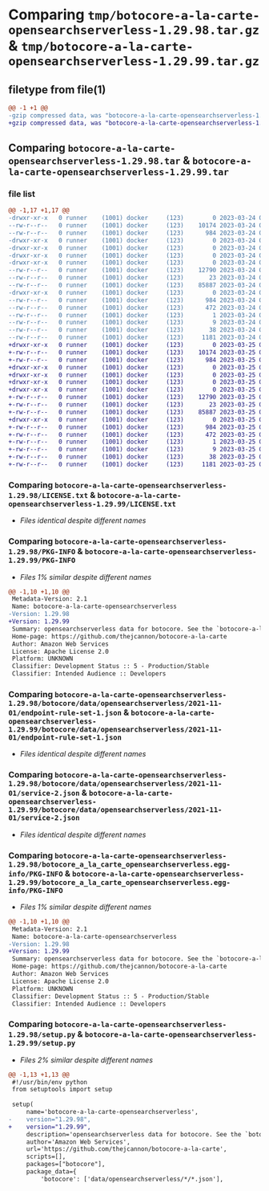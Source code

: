 # Comparing `tmp/botocore-a-la-carte-opensearchserverless-1.29.98.tar.gz` & `tmp/botocore-a-la-carte-opensearchserverless-1.29.99.tar.gz`

## filetype from file(1)

```diff
@@ -1 +1 @@
-gzip compressed data, was "botocore-a-la-carte-opensearchserverless-1.29.98.tar", last modified: Fri Mar 24 01:24:29 2023, max compression
+gzip compressed data, was "botocore-a-la-carte-opensearchserverless-1.29.99.tar", last modified: Sat Mar 25 01:22:54 2023, max compression
```

## Comparing `botocore-a-la-carte-opensearchserverless-1.29.98.tar` & `botocore-a-la-carte-opensearchserverless-1.29.99.tar`

### file list

```diff
@@ -1,17 +1,17 @@
-drwxr-xr-x   0 runner    (1001) docker     (123)        0 2023-03-24 01:24:29.822044 botocore-a-la-carte-opensearchserverless-1.29.98/
--rw-r--r--   0 runner    (1001) docker     (123)    10174 2023-03-24 01:24:29.000000 botocore-a-la-carte-opensearchserverless-1.29.98/LICENSE.txt
--rw-r--r--   0 runner    (1001) docker     (123)      984 2023-03-24 01:24:29.818044 botocore-a-la-carte-opensearchserverless-1.29.98/PKG-INFO
-drwxr-xr-x   0 runner    (1001) docker     (123)        0 2023-03-24 01:24:29.818044 botocore-a-la-carte-opensearchserverless-1.29.98/botocore/
-drwxr-xr-x   0 runner    (1001) docker     (123)        0 2023-03-24 01:24:29.818044 botocore-a-la-carte-opensearchserverless-1.29.98/botocore/data/
-drwxr-xr-x   0 runner    (1001) docker     (123)        0 2023-03-24 01:24:29.818044 botocore-a-la-carte-opensearchserverless-1.29.98/botocore/data/opensearchserverless/
-drwxr-xr-x   0 runner    (1001) docker     (123)        0 2023-03-24 01:24:29.818044 botocore-a-la-carte-opensearchserverless-1.29.98/botocore/data/opensearchserverless/2021-11-01/
--rw-r--r--   0 runner    (1001) docker     (123)    12790 2023-03-24 01:23:57.000000 botocore-a-la-carte-opensearchserverless-1.29.98/botocore/data/opensearchserverless/2021-11-01/endpoint-rule-set-1.json
--rw-r--r--   0 runner    (1001) docker     (123)       23 2023-03-24 01:23:57.000000 botocore-a-la-carte-opensearchserverless-1.29.98/botocore/data/opensearchserverless/2021-11-01/paginators-1.json
--rw-r--r--   0 runner    (1001) docker     (123)    85887 2023-03-24 01:23:57.000000 botocore-a-la-carte-opensearchserverless-1.29.98/botocore/data/opensearchserverless/2021-11-01/service-2.json
-drwxr-xr-x   0 runner    (1001) docker     (123)        0 2023-03-24 01:24:29.818044 botocore-a-la-carte-opensearchserverless-1.29.98/botocore_a_la_carte_opensearchserverless.egg-info/
--rw-r--r--   0 runner    (1001) docker     (123)      984 2023-03-24 01:24:29.000000 botocore-a-la-carte-opensearchserverless-1.29.98/botocore_a_la_carte_opensearchserverless.egg-info/PKG-INFO
--rw-r--r--   0 runner    (1001) docker     (123)      472 2023-03-24 01:24:29.000000 botocore-a-la-carte-opensearchserverless-1.29.98/botocore_a_la_carte_opensearchserverless.egg-info/SOURCES.txt
--rw-r--r--   0 runner    (1001) docker     (123)        1 2023-03-24 01:24:29.000000 botocore-a-la-carte-opensearchserverless-1.29.98/botocore_a_la_carte_opensearchserverless.egg-info/dependency_links.txt
--rw-r--r--   0 runner    (1001) docker     (123)        9 2023-03-24 01:24:29.000000 botocore-a-la-carte-opensearchserverless-1.29.98/botocore_a_la_carte_opensearchserverless.egg-info/top_level.txt
--rw-r--r--   0 runner    (1001) docker     (123)       38 2023-03-24 01:24:29.822044 botocore-a-la-carte-opensearchserverless-1.29.98/setup.cfg
--rw-r--r--   0 runner    (1001) docker     (123)     1181 2023-03-24 01:24:29.000000 botocore-a-la-carte-opensearchserverless-1.29.98/setup.py
+drwxr-xr-x   0 runner    (1001) docker     (123)        0 2023-03-25 01:22:54.720283 botocore-a-la-carte-opensearchserverless-1.29.99/
+-rw-r--r--   0 runner    (1001) docker     (123)    10174 2023-03-25 01:22:54.000000 botocore-a-la-carte-opensearchserverless-1.29.99/LICENSE.txt
+-rw-r--r--   0 runner    (1001) docker     (123)      984 2023-03-25 01:22:54.720283 botocore-a-la-carte-opensearchserverless-1.29.99/PKG-INFO
+drwxr-xr-x   0 runner    (1001) docker     (123)        0 2023-03-25 01:22:54.720283 botocore-a-la-carte-opensearchserverless-1.29.99/botocore/
+drwxr-xr-x   0 runner    (1001) docker     (123)        0 2023-03-25 01:22:54.720283 botocore-a-la-carte-opensearchserverless-1.29.99/botocore/data/
+drwxr-xr-x   0 runner    (1001) docker     (123)        0 2023-03-25 01:22:54.720283 botocore-a-la-carte-opensearchserverless-1.29.99/botocore/data/opensearchserverless/
+drwxr-xr-x   0 runner    (1001) docker     (123)        0 2023-03-25 01:22:54.720283 botocore-a-la-carte-opensearchserverless-1.29.99/botocore/data/opensearchserverless/2021-11-01/
+-rw-r--r--   0 runner    (1001) docker     (123)    12790 2023-03-25 01:22:12.000000 botocore-a-la-carte-opensearchserverless-1.29.99/botocore/data/opensearchserverless/2021-11-01/endpoint-rule-set-1.json
+-rw-r--r--   0 runner    (1001) docker     (123)       23 2023-03-25 01:22:12.000000 botocore-a-la-carte-opensearchserverless-1.29.99/botocore/data/opensearchserverless/2021-11-01/paginators-1.json
+-rw-r--r--   0 runner    (1001) docker     (123)    85887 2023-03-25 01:22:12.000000 botocore-a-la-carte-opensearchserverless-1.29.99/botocore/data/opensearchserverless/2021-11-01/service-2.json
+drwxr-xr-x   0 runner    (1001) docker     (123)        0 2023-03-25 01:22:54.720283 botocore-a-la-carte-opensearchserverless-1.29.99/botocore_a_la_carte_opensearchserverless.egg-info/
+-rw-r--r--   0 runner    (1001) docker     (123)      984 2023-03-25 01:22:54.000000 botocore-a-la-carte-opensearchserverless-1.29.99/botocore_a_la_carte_opensearchserverless.egg-info/PKG-INFO
+-rw-r--r--   0 runner    (1001) docker     (123)      472 2023-03-25 01:22:54.000000 botocore-a-la-carte-opensearchserverless-1.29.99/botocore_a_la_carte_opensearchserverless.egg-info/SOURCES.txt
+-rw-r--r--   0 runner    (1001) docker     (123)        1 2023-03-25 01:22:54.000000 botocore-a-la-carte-opensearchserverless-1.29.99/botocore_a_la_carte_opensearchserverless.egg-info/dependency_links.txt
+-rw-r--r--   0 runner    (1001) docker     (123)        9 2023-03-25 01:22:54.000000 botocore-a-la-carte-opensearchserverless-1.29.99/botocore_a_la_carte_opensearchserverless.egg-info/top_level.txt
+-rw-r--r--   0 runner    (1001) docker     (123)       38 2023-03-25 01:22:54.720283 botocore-a-la-carte-opensearchserverless-1.29.99/setup.cfg
+-rw-r--r--   0 runner    (1001) docker     (123)     1181 2023-03-25 01:22:54.000000 botocore-a-la-carte-opensearchserverless-1.29.99/setup.py
```

### Comparing `botocore-a-la-carte-opensearchserverless-1.29.98/LICENSE.txt` & `botocore-a-la-carte-opensearchserverless-1.29.99/LICENSE.txt`

 * *Files identical despite different names*

### Comparing `botocore-a-la-carte-opensearchserverless-1.29.98/PKG-INFO` & `botocore-a-la-carte-opensearchserverless-1.29.99/PKG-INFO`

 * *Files 1% similar despite different names*

```diff
@@ -1,10 +1,10 @@
 Metadata-Version: 2.1
 Name: botocore-a-la-carte-opensearchserverless
-Version: 1.29.98
+Version: 1.29.99
 Summary: opensearchserverless data for botocore. See the `botocore-a-la-carte` package for more info.
 Home-page: https://github.com/thejcannon/botocore-a-la-carte
 Author: Amazon Web Services
 License: Apache License 2.0
 Platform: UNKNOWN
 Classifier: Development Status :: 5 - Production/Stable
 Classifier: Intended Audience :: Developers
```

### Comparing `botocore-a-la-carte-opensearchserverless-1.29.98/botocore/data/opensearchserverless/2021-11-01/endpoint-rule-set-1.json` & `botocore-a-la-carte-opensearchserverless-1.29.99/botocore/data/opensearchserverless/2021-11-01/endpoint-rule-set-1.json`

 * *Files identical despite different names*

### Comparing `botocore-a-la-carte-opensearchserverless-1.29.98/botocore/data/opensearchserverless/2021-11-01/service-2.json` & `botocore-a-la-carte-opensearchserverless-1.29.99/botocore/data/opensearchserverless/2021-11-01/service-2.json`

 * *Files identical despite different names*

### Comparing `botocore-a-la-carte-opensearchserverless-1.29.98/botocore_a_la_carte_opensearchserverless.egg-info/PKG-INFO` & `botocore-a-la-carte-opensearchserverless-1.29.99/botocore_a_la_carte_opensearchserverless.egg-info/PKG-INFO`

 * *Files 1% similar despite different names*

```diff
@@ -1,10 +1,10 @@
 Metadata-Version: 2.1
 Name: botocore-a-la-carte-opensearchserverless
-Version: 1.29.98
+Version: 1.29.99
 Summary: opensearchserverless data for botocore. See the `botocore-a-la-carte` package for more info.
 Home-page: https://github.com/thejcannon/botocore-a-la-carte
 Author: Amazon Web Services
 License: Apache License 2.0
 Platform: UNKNOWN
 Classifier: Development Status :: 5 - Production/Stable
 Classifier: Intended Audience :: Developers
```

### Comparing `botocore-a-la-carte-opensearchserverless-1.29.98/setup.py` & `botocore-a-la-carte-opensearchserverless-1.29.99/setup.py`

 * *Files 2% similar despite different names*

```diff
@@ -1,13 +1,13 @@
 #!/usr/bin/env python
 from setuptools import setup
 
 setup(
     name='botocore-a-la-carte-opensearchserverless',
-    version="1.29.98",
+    version="1.29.99",
     description='opensearchserverless data for botocore. See the `botocore-a-la-carte` package for more info.',
     author='Amazon Web Services',
     url='https://github.com/thejcannon/botocore-a-la-carte',
     scripts=[],
     packages=["botocore"],
     package_data={
         'botocore': ['data/opensearchserverless/*/*.json'],
```

